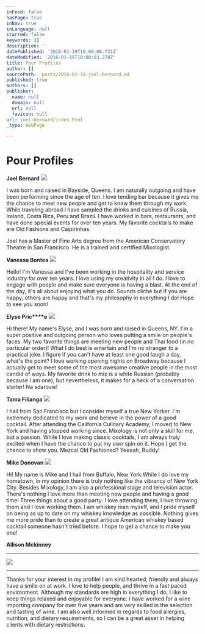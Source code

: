 ```yaml
---
inFeed: false
hasPage: true
inNav: true
inLanguage: null
starred: false
keywords: []
description: ''
datePublished: '2016-01-19T10:00:06.731Z'
dateModified: '2016-01-19T10:00:03.278Z'
title: Pour Profiles
author: []
sourcePath: _posts/2016-01-19-joel-bernard.md
published: true
authors: []
publisher:
  name: null
  domain: null
  url: null
  favicon: null
url: joel-bernard/index.html
_type: WebPage

---
```

# Pour Profiles

**Joel Bernard**
![](https://the-grid-user-content.s3-us-west-2.amazonaws.com/8744ef0a-1915-44f0-9ce0-9065c2a8b3a4.jpg)

I was born and raised in Bayside, Queens. I am naturally outgoing and have been performing since the age of ten. I love tending bar because it gives me the chance to meet new people and get to know them through my work. While traveling abroad I have sampled the drinks and cuisines of Russia, Ireland, Costa Rica, Peru and Brazil. I have worked in bars, restaurants, and have done special events for over ten years. My favorite cocktails to make are Old Fashions and Caipirinhas. 

Joel has a Master of Fine Arts degree from the American Conservatory Theatre in San Francisco. He is a trained and certified Mixologist.

**Vanessa Bontea**
![](https://the-grid-user-content.s3-us-west-2.amazonaws.com/8b638f2a-2584-4036-9180-521022285dd3.PNG)

Hello! I'm Vanessa and I've been working in the hospitality and service industry for over ten years. I love using my creativity in all I do. I love to engage with people and make sure everyone is having a blast. At the end of the day, it's all about enjoying what you do. Sounds cliché but if you are happy, others are happy and that's my philosophy in everything I do! Hope to see you soon!

**Elyse Pric****e**
![](https://the-grid-user-content.s3-us-west-2.amazonaws.com/e8904967-4b56-4748-86fd-34a892f57cbb.jpg)

Hi there! My name's Elyse, and I was born and raised in Queens, NY. I'm a super positive and outgoing person who loves putting a smile on people's faces. My two favorite things are meeting new people and Thai food (in no particular order)! What I do best is entertain and I'm no stranger to a practical joke. I figure if you can't have at least one good laugh a day, what's the point? I love working opening nights on Broadway because I actually get to meet some of the most awesome creative people in the most candid of ways. My favorite drink to mix is a white Russian (probably because I am one), but nevertheless, it makes for a heck of a conversation starter!  Na sdarovie!

**Tama Filianga**
![](https://the-grid-user-content.s3-us-west-2.amazonaws.com/a27819c2-f923-4824-bf1f-a2558a8153d0.jpg)

I hail from San Francisco but I consider myself a true New Yorker. I'm extremely dedicated to my work and believe in the power of a good cocktail. After attending the California Culinary Academy, I moved to New York and having stopped working since. Mixology is not only a skill for me, but a passion. While I love making classic cocktails, I am always truly excited when I have the chance to put my own spin on it. Hope I get the chance to show you. Mezcal Old Fashioned? Yeeeah, Buddy! 

**Mike Donovan**
![](https://the-grid-user-content.s3-us-west-2.amazonaws.com/a3f5080e-e6a4-45cd-a8c9-65e715b9308e.jpg)

Hi! My name is Mike and I hail from Buffalo, New York.While I do love my hometown, in my opinion there is truly nothing like the vibrancy of New York City. Besides Mixology, I am also a professional stage and television actor. There's nothing I love more than meeting new people and having a good time! Three things about a good party: I love attending them, I love throwing them and I love working them. I am whiskey man myself, and I pride myself on being as up to date on my whiskey knowledge as possible. Nothing gives me more pride than to create a great antique American whiskey based cocktail someone hasn't tried before. I hope to get a chance to make you one!

**Allison Mckinney**

****
![](https://the-grid-user-content.s3-us-west-2.amazonaws.com/d29cdf40-0078-45d9-b2f4-504e75c4469c.jpg)

****

Thanks for your interest in my profile! I am kind hearted, friendly and always have a smile on at work. I love to help people, and thrive in a fast paced environment. Although my standards are high in everything I do, I like to keep things relaxed and enjoyable for everyone. I have worked for a wine importing company for over five years and am very skilled in the selection and tasting of wine. I am also well informed in regards to food allergies, nutrition, and dietary requirements, so I can be a great asset in helping clients with dietary restrictions.